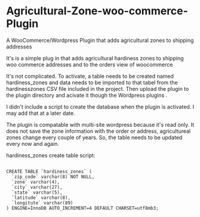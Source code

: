 # Agricultural-Zone-woo-commerce-Plugin
A WooCommerce/Wordpress Plugin that adds agricultural zones to shipping addresses

It's is a simple plug in that adds agricultural hardiness zones to shipping woo commerce addresses and to the orders view of woocommerce

It's not complicated. To activate, a table needs to be created named hardiness_zones and data needs to be imported to that tabel from the hardinesszones CSV file included in the project. Then upload the plugin to the plugin directory and acivate it though the Wordpress plugins . 

I didn't include a script to create the database when the plugin is activated. I may add that at a later date.

The plugin is compatable with multi-site wordpress because it's read only. It does not save the zone information with the order or address, agricultureal zones change every couple of years. So, the table needs to be updated every now and again.

hardiness_zones create table script:

<code>
CREATE TABLE `hardiness_zones` (
  `zip_code` varchar(8) NOT NULL,
  `zone` varchar(4),
  `city` varchar(27),
  `state` varchar(5),
  `latitude` varchar(8),
  `longitute` varchar(89)
) ENGINE=InnoDB AUTO_INCREMENT=4 DEFAULT CHARSET=utf8mb3;
</code>
